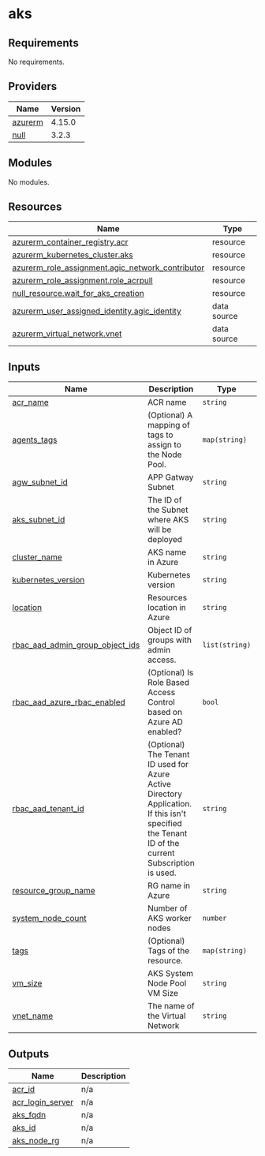 # aks

<!-- BEGIN_TF_DOCS -->
## Requirements

No requirements.

## Providers

| Name | Version |
|------|---------|
| <a name="provider_azurerm"></a> [azurerm](#provider\_azurerm) | 4.15.0 |
| <a name="provider_null"></a> [null](#provider\_null) | 3.2.3 |

## Modules

No modules.

## Resources

| Name | Type |
|------|------|
| [azurerm_container_registry.acr](https://registry.terraform.io/providers/hashicorp/azurerm/latest/docs/resources/container_registry) | resource |
| [azurerm_kubernetes_cluster.aks](https://registry.terraform.io/providers/hashicorp/azurerm/latest/docs/resources/kubernetes_cluster) | resource |
| [azurerm_role_assignment.agic_network_contributor](https://registry.terraform.io/providers/hashicorp/azurerm/latest/docs/resources/role_assignment) | resource |
| [azurerm_role_assignment.role_acrpull](https://registry.terraform.io/providers/hashicorp/azurerm/latest/docs/resources/role_assignment) | resource |
| [null_resource.wait_for_aks_creation](https://registry.terraform.io/providers/hashicorp/null/latest/docs/resources/resource) | resource |
| [azurerm_user_assigned_identity.agic_identity](https://registry.terraform.io/providers/hashicorp/azurerm/latest/docs/data-sources/user_assigned_identity) | data source |
| [azurerm_virtual_network.vnet](https://registry.terraform.io/providers/hashicorp/azurerm/latest/docs/data-sources/virtual_network) | data source |

## Inputs

| Name | Description | Type | Default | Required |
|------|-------------|------|---------|:--------:|
| <a name="input_acr_name"></a> [acr\_name](#input\_acr\_name) | ACR name | `string` | n/a | yes |
| <a name="input_agents_tags"></a> [agents\_tags](#input\_agents\_tags) | (Optional) A mapping of tags to assign to the Node Pool. | `map(string)` | `{}` | no |
| <a name="input_agw_subnet_id"></a> [agw\_subnet\_id](#input\_agw\_subnet\_id) | APP Gatway Subnet | `string` | n/a | yes |
| <a name="input_aks_subnet_id"></a> [aks\_subnet\_id](#input\_aks\_subnet\_id) | The ID of the Subnet where AKS will be deployed | `string` | n/a | yes |
| <a name="input_cluster_name"></a> [cluster\_name](#input\_cluster\_name) | AKS name in Azure | `string` | n/a | yes |
| <a name="input_kubernetes_version"></a> [kubernetes\_version](#input\_kubernetes\_version) | Kubernetes version | `string` | n/a | yes |
| <a name="input_location"></a> [location](#input\_location) | Resources location in Azure | `string` | n/a | yes |
| <a name="input_rbac_aad_admin_group_object_ids"></a> [rbac\_aad\_admin\_group\_object\_ids](#input\_rbac\_aad\_admin\_group\_object\_ids) | Object ID of groups with admin access. | `list(string)` | `null` | no |
| <a name="input_rbac_aad_azure_rbac_enabled"></a> [rbac\_aad\_azure\_rbac\_enabled](#input\_rbac\_aad\_azure\_rbac\_enabled) | (Optional) Is Role Based Access Control based on Azure AD enabled? | `bool` | `null` | no |
| <a name="input_rbac_aad_tenant_id"></a> [rbac\_aad\_tenant\_id](#input\_rbac\_aad\_tenant\_id) | (Optional) The Tenant ID used for Azure Active Directory Application. If this isn't specified the Tenant ID of the current Subscription is used. | `string` | `null` | no |
| <a name="input_resource_group_name"></a> [resource\_group\_name](#input\_resource\_group\_name) | RG name in Azure | `string` | n/a | yes |
| <a name="input_system_node_count"></a> [system\_node\_count](#input\_system\_node\_count) | Number of AKS worker nodes | `number` | n/a | yes |
| <a name="input_tags"></a> [tags](#input\_tags) | (Optional) Tags of the resource. | `map(string)` | `null` | no |
| <a name="input_vm_size"></a> [vm\_size](#input\_vm\_size) | AKS System Node Pool VM Size | `string` | n/a | yes |
| <a name="input_vnet_name"></a> [vnet\_name](#input\_vnet\_name) | The name of the Virtual Network | `string` | n/a | yes |

## Outputs

| Name | Description |
|------|-------------|
| <a name="output_acr_id"></a> [acr\_id](#output\_acr\_id) | n/a |
| <a name="output_acr_login_server"></a> [acr\_login\_server](#output\_acr\_login\_server) | n/a |
| <a name="output_aks_fqdn"></a> [aks\_fqdn](#output\_aks\_fqdn) | n/a |
| <a name="output_aks_id"></a> [aks\_id](#output\_aks\_id) | n/a |
| <a name="output_aks_node_rg"></a> [aks\_node\_rg](#output\_aks\_node\_rg) | n/a |
<!-- END_TF_DOCS -->
